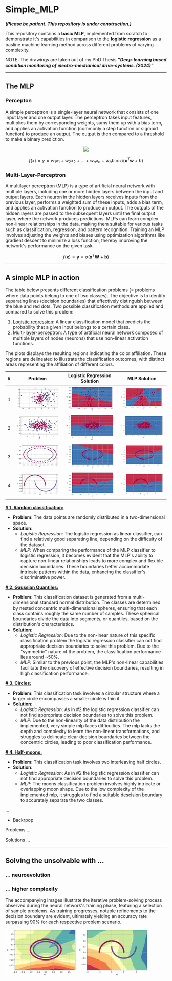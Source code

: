 # Simple_MLP

***(Please be patient. This repository is under construction.)***

This repository contains a **basic MLP**, implemented from scratch to demonstrate it's capabilities in comparison to the **logistic regression** as a basline machine learning method across different problems of varying complexity.

NOTE: The drawings are taken out of my PhD Thesis ***"Deep-learning based condition monitoring of electro-mechanical drive-systems. (2024)"***

---
## The MLP

### Percepton
A simple perceptron is a single-layer neural network that consists of one input layer and one output layer. The perceptron takes input features, multiplies them by corresponding weights, sums them up with a bias term, and applies an activation function (commonly a step function or sigmoid function) to produce an output. The output is then compared to a threshold to make a binary prediction. 

<p align="center">
  <img src="https://github.com/ABr-hub/Simple_MLP/assets/67805783/50c03b32-a7ca-48f5-bac5-934a9b21b5f5" />
</p>

$$f(x) = y = w_1 x_1 + w_2 x_2 + ... + w_n x_n + w_b b= \sigma(\mathbf{x}^T\mathbf{w} + b)$$


### Multi-Layer-Perceptron
A multilayer perceptron (MLP) is a type of artificial neural network with multiple layers, including one or more hidden layers between the input and output layers. Each neuron in the hidden layers receives inputs from the previous layer, performs a weighted sum of these inputs, adds a bias term, and applies an activation function to produce an output. The outputs of the hidden layers are passed to the subsequent layers until the final output layer, where the network produces predictions. MLPs can learn complex non-linear relationships in the data, making them suitable for various tasks such as classification, regression, and pattern recognition. Training an MLP involves adjusting the weights and biases using optimization algorithms like gradient descent to minimize a loss function, thereby improving the network's performance on the given task.

$$f(\textbf{x}) = \textbf{y} = \sigma (\textbf{x}^T \textbf{W}  + \textbf{b})$$


--- 
## A simple MLP in action

The table below presents different classification problems (= problems where data points belong to one of two classes). The objective is to identify separating lines (decision boundaries) that effectively distinguish between the blue and red dots.
Two possible classification methods are applied and compared to solve this problem:

1. <ins>Logistic regression</ins>: A linear classification model that predicts the probability that a given input belongs to a certain class.
2. <ins>Multi-layer-perceptron</ins>: A type of artificial neural network composed of multiple layers of nodes (neurons) that use non-linear activation functions.

The plots displays the resulting regions indicating the color affiliation. These regions are delineated to illustrate the classification outcomes, with distinct areas representing the affiliation of different colors.

| # | Problem     | Logistic Regression Solution | MLP Solution
| :----: |    :----:   |    :----:   |    :----:   |
| 1 | <img src="https://github.com/ABr-hub/Simple_MLP/blob/8cafb31ea28e5df6ea8a2a9b401f74b8f2fdb33f/ressources/Comparison_LR_MLP/Classification_Problem.png" width=95% height=95%> | <img src="https://github.com/ABr-hub/Simple_MLP/blob/7f005a126dae80dfbbd4f285fe9ac52c4f73594a/ressources/Comparison_LR_MLP/Classification_LR.png" width=95% height=95%>  |  <img src="https://github.com/ABr-hub/Simple_MLP/blob/7f005a126dae80dfbbd4f285fe9ac52c4f73594a/ressources/Comparison_LR_MLP/Classification_MLP.png" width=95% height=95%>           |
| 2 | <img src="https://github.com/ABr-hub/Simple_MLP/blob/817fda41d9ca4a699873cd992057347ec36d5d12/ressources/GaussianQuantilesProblem/GaussianQuantiles_Problem.png" width=95% height=95%> | <img src="https://github.com/ABr-hub/Simple_MLP/blob/817fda41d9ca4a699873cd992057347ec36d5d12/ressources/GaussianQuantilesProblem/GaussianQuantiles_LR.png" width=95% height=95%>  |  <img src="https://github.com/ABr-hub/Simple_MLP/blob/817fda41d9ca4a699873cd992057347ec36d5d12/ressources/GaussianQuantilesProblem/GaussianQuantiles_MLP.png" width=95% height=95%>           |
| 3 | <img src="https://github.com/ABr-hub/Simple_MLP/blob/dda64ba3f036427e5fa6fbf7f48ce5e76cc18075/ressources/CirclesProblem/circles_Problem.png" width=95% height=95%> | <img src="https://github.com/ABr-hub/Simple_MLP/blob/dda64ba3f036427e5fa6fbf7f48ce5e76cc18075/ressources/CirclesProblem/circles_LR.png" width=95% height=95%>  |  <img src="https://github.com/ABr-hub/Simple_MLP/blob/08ff0705d35ce800dfb310fda01cddb653f6545c/ressources/CirclesProblem/circles_MLP.png" width=95% height=95%>           |
| 4 | <img src="https://github.com/ABr-hub/Simple_MLP/blob/775fc542d07f9f4ce8e6f9d51c38730eee1b8332/ressources/MoonsProblem/moons_Problem.png" width=95% height=95%> | <img src="https://github.com/ABr-hub/Simple_MLP/blob/775fc542d07f9f4ce8e6f9d51c38730eee1b8332/ressources/MoonsProblem/moons_LR.png" width=95% height=95%>  |  <img src="https://github.com/ABr-hub/Simple_MLP/blob/775fc542d07f9f4ce8e6f9d51c38730eee1b8332/ressources/MoonsProblem/moons_MLP.png" width=95% height=95%>           |

**<ins># 1. Random classification:</ins>**
 * **Problem**: The data points are randomly distributed in a two-dimensional space.
 * **Solution**:
   * *Logistic Regression*:
     The logistic regression as linear classifier, can find a relatively good separating line, depending on the difficulty of the dataset.
   * *MLP*:  When comparing the performance of the MLP classifier to logistic regression, it becomes evident that the MLP's ability to capture non-linear relationships leads to more complex and flexible decision boundaries. These boundaries better accommodate intricate patterns within the data, enhancing the classifier's discriminative power.
   
**<ins># 2. Gaussian Quantiles:</ins>**
 * **Problem**: This classification dataset is generated from a multi-dimensional standard normal distribution. The classes are determined by nested concentric multi-dimensional spheres, ensuring that each class contains roughly the same number of samples. These spherical boundaries divide the data into segments, or quantiles, based on the distribution's characteristics.
 * **Solution**:
   * *Logistic Regression*: Due to the non-inear nature of this specific classification problem the logistic regression classifier can not find appropriate decision boundaries to solve this problem. Due to the "symmetric" nature of the problem, the classification performance lies around ~50%.
   * *MLP*: Similar to the previous point, the MLP's non-linear capabilities facilitate the discovery of effective decision boundaries, resulting in high classification performance.

**<ins># 3. Circles:</ins>**
 * **Problem**: This classification task involves a circular structure where a larger circle encompasses a smaller circle within it.
 * **Solution**:
   * *Logistic Regression*: As in #2 the logistic regression classifier can not find appropriate decision boundaries to solve this problem.
   * *MLP*: Due to the non-linearity of the data distribution the implemented, very simple mlp faces difficulties. The mlp lacks the depth and complexity to learn the non-linear transformations, and struggles to delineate clear decision boundaries between the concentric circles, leading to poor classification performance.

**<ins># 4. Half-moons:</ins>**
 * **Problem**: This classification task involves two interleaving half circles.
 * **Solution**:
   * *Logistic Regression*: As in #2 the logistic regression classifier can not find appropriate decision boundaries to solve this problem.
   * *MLP*: The moons classification problem involves highly intricate or overlapping moon shape. Due to the low complexity of the implemented mlp, it struggles to find a suitable descision boundary to accurately separate the two classes.

...
  - Backrpop

Problems
...

Solutions
...


---

## Solving the unsolvable with ...

### ... neuroevolution

### ... higher complexity

The accompanying images illustrate the iterative problem-solving process observed during the neural network's training phase, featuring a selection of sample problems. As training progresses, notable refinements to the decision boundary are evident, ultimately yielding an accuracy rate surpassing 90% for each respective problem scenario.

<img src="https://github.com/ABr-hub/Simple_MLP/blob/f25321811243281fa3d8e7e76132016ffe8aeb8f/ressources/circlesMLP.gif"  width=44% height=44%/> <img src="https://github.com/ABr-hub/Simple_MLP/blob/f25321811243281fa3d8e7e76132016ffe8aeb8f/ressources/mlpMoon.gif"  width=44% height=44%/>
